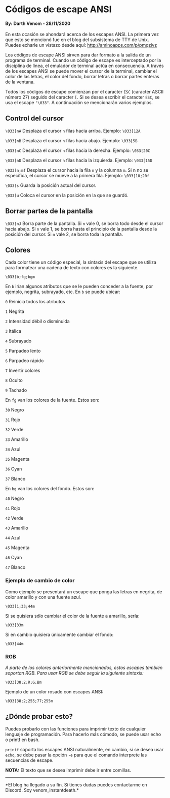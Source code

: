 # Códigos de escape ANSI
<b>By: Darth Venom - 28/11/2020</b>
<br>
<br>
En esta ocasión se ahondará acerca de los escapes ANSI. La primera vez que esto se mencionó fue en el blog del subsistema de TTY de Unix. Puedes echarle un vistazo desde aquí: <http://aminoapps.com/p/pmqzivz>

Los códigos de escape ANSI sirven para dar formato a la salida de un programa de terminal. Cuando un código de escape es interceptado por la disciplina de línea, el emulador de terminal actúa en consecuencia. A través de los escapes ANSI se puede mover el cursor de la terminal, cambiar el color de las letras, el color del fondo, borrar letras o borrar partes enteras de la ventana.

Todos los códigos de escape comienzan por el caracter `ESC` (caracter ASCII número 27) seguido del caracter `[`. Si se desea escribir el caracter `ESC`, se usa el escape `"\033"`. A continuación se mencionarán varios ejemplos.

## Control del cursor

`\033[nA`   Desplaza el cursor `n` filas hacia arriba. Ejemplo: `\033[12A`

`\033[nB`   Desplaza el cursor `n` filas hacia abajo. Ejemplo: `\033[5B`

`\033[nC`   Desplaza el cursor `n` filas hacia la derecha. Ejemplo: `\033[20C`

`\033[nD`   Desplaza el cursor `n` filas hacia la izquierda. Ejemplo: `\033[15D`

`\033[n;mf` Desplaza el cursor hacia la fila `n` y la columna `m`. Si n no se especifica, el cursor se mueve a la primera fila. Ejemplo: `\033[10;20f`

`\033[s`    Guarda la posición actual del cursor.

`\033[u`    Coloca el cursor en la posición en la que se guardó.

## Borrar partes de la pantalla

`\033[nJ`   Borra parte de la pantalla. Si `n` vale 0, se borra todo desde el cursor hacia abajo. Si `n` vale 1, se borra hasta el principio de la pantalla desde la posición del cursor. Si `n` vale 2, se borra toda la pantalla.

## Colores

Cada color tiene un código especial, la sintaxis del escape que se utiliza para formatear una cadena de texto con colores es la siguiente.
```
\033[b;fg;bgm
```
En `b` irían algunos atributos que se le pueden conceder a la fuente, por ejemplo, negrita, subrayado, etc. En `b` se puede ubicar:

`0` Reinicia todos los atributos

`1` Negrita

`2` Intensidad débil o disminuida

`3` Itálica

`4` Subrayado

`5` Parpadeo lento

`6` Parpadeo rápido

`7` Invertir colores

`8` Oculto

`9` Tachado

En `fg` van los colores de la fuente. Estos son:

`30` Negro

`31` Rojo

`32` Verde

`33` Amarillo

`34` Azul

`35` Magenta

`36` Cyan

`37` Blanco

En `bg` van los colores del fondo. Estos son:

`40` Negro

`41` Rojo

`42` Verde

`43` Amarillo

`44` Azul

`45` Magenta

`46` Cyan

`47` Blanco

### Ejemplo de cambio de color

Como ejemplo se presentará un escape que ponga las letras en negrita, de color amarillo y con una fuente azul.
```
\033[1;33;44m
```
Si se quisiera sólo cambiar el color de la fuente a amarillo, sería:
```
\033[33m
```
Si en cambio quisiera únicamente cambiar el fondo:
```
\033[44m
```
### RGB

*A parte de los colores anteriormente mencionados, estos escapes también soportan RGB. Para usar RGB se debe seguir la siguiente sintaxis:*

```
\033[38;2;R;G;Bm
```
Ejemplo de un color rosado con escapes ANSI:
```
\033[38;2;255;77;255m
```
## ¿Dónde probar esto?

Puedes probarlo con las funciones para imprimir texto de cualquier lenguaje de programación. Para hacerlo más cómodo, se puede usar echo o printf en bash.

`printf` soporta los escapes ANSI naturalmente, en cambio, si se desea usar `echo`, se debe pasar la opción `-e` para que el comando interprete las secuencias de escape.

**NOTA:** El texto que se desea imprimir debe ir entre comillas.
<br>
<hr>
*El blog ha llegado a su fin. Si tienes dudas puedes contactarme en Discord. Soy venom_instantdeath.*
